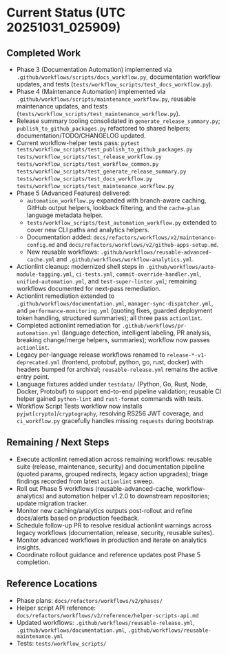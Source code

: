 # Current Status (UTC 20251031_025909)

## Completed Work

- Phase 3 (Documentation Automation) implemented via `.github/workflows/scripts/docs_workflow.py`,
  documentation workflow updates, and tests (`tests/workflow_scripts/test_docs_workflow.py`).
- Phase 4 (Maintenance Automation) implemented via
  `.github/workflows/scripts/maintenance_workflow.py`, reusable maintenance updates, and tests
  (`tests/workflow_scripts/test_maintenance_workflow.py`).
- Release summary tooling consolidated in `generate_release_summary.py`;
  `publish_to_github_packages.py` refactored to shared helpers; documentation/TODO/CHANGELOG
  updated.
- Current workflow-helper tests pass:
  `pytest tests/workflow_scripts/test_publish_to_github_packages.py`
  `tests/workflow_scripts/test_release_workflow.py` `tests/workflow_scripts/test_workflow_common.py`
  `tests/workflow_scripts/test_generate_release_summary.py`
  `tests/workflow_scripts/test_docs_workflow.py`
  `tests/workflow_scripts/test_maintenance_workflow.py`
- Phase 5 (Advanced Features) delivered:
  - `automation_workflow.py` expanded with branch-aware caching, GitHub output helpers, lookback
    filtering, and the `cache-plan` language metadata helper.
  - `tests/workflow_scripts/test_automation_workflow.py` extended to cover new CLI paths and
    analytics helpers.
  - Documentation added: `docs/refactors/workflows/v2/maintenance-config.md` and
    `docs/refactors/workflows/v2/github-apps-setup.md`.
  - New reusable workflows: `.github/workflows/reusable-advanced-cache.yml` and
    `.github/workflows/workflow-analytics.yml`.
- Actionlint cleanup: modernized shell steps in `.github/workflows/auto-module-tagging.yml`,
  `ci-tests.yml`, `commit-override-handler.yml`, `unified-automation.yml`, and
  `test-super-linter.yml`; remaining workflows documented for next-pass remediation.
- Actionlint remediation extended to `.github/workflows/documentation.yml`,
  `manager-sync-dispatcher.yml`, and `performance-monitoring.yml` (quoting fixes, guarded deployment
  token handling, structured summaries); all three pass `actionlint`.
- Completed actionlint remediation for `.github/workflows/pr-automation.yml` (language detection,
  intelligent labeling, PR analysis, breaking change/merge helpers, summaries); workflow now passes
  `actionlint`.
- Legacy per-language release workflows renamed to `release-*-v1-deprecated.yml` (frontend,
  protobuf, python, go, rust, docker) with headers bumped for archival; `reusable-release.yml`
  remains the active entry point.
- Language fixtures added under `testdata/` (Python, Go, Rust, Node, Docker, Protobuf) to support
  end-to-end pipeline validation; reusable CI helper gained `python-lint` and `rust-format`
  commands with tests.
- Workflow Script Tests workflow now installs `pyjwt[crypto]`/`cryptography`, resolving RS256 JWT
  coverage, and `ci_workflow.py` gracefully handles missing `requests` during bootstrap.

## Remaining / Next Steps

- Execute actionlint remediation across remaining workflows: reusable suite (release, maintenance,
  security) and documentation pipeline (quoted params, grouped redirects, legacy action upgrades);
  triage findings recorded from latest `actionlint` sweep.
- Roll out Phase 5 workflows (reusable-advanced-cache, workflow-analytics) and automation helper
  v1.2.0 to downstream repositories; update migration tracker.
- Monitor new caching/analytics outputs post-rollout and refine docs/alerts based on production
  feedback.
- Schedule follow-up PR to resolve residual actionlint warnings across legacy workflows
  (documentation, release, security, reusable suites).
- Monitor advanced workflows in production and iterate on analytics insights.
- Coordinate rollout guidance and reference updates post Phase 5 completion.

## Reference Locations

- Phase plans: `docs/refactors/workflows/v2/phases/`
- Helper script API reference: `docs/refactors/workflows/v2/reference/helper-scripts-api.md`
- Updated workflows: `.github/workflows/reusable-release.yml`,
  `.github/workflows/documentation.yml`, `.github/workflows/reusable-maintenance.yml`
- Tests: `tests/workflow_scripts/`
